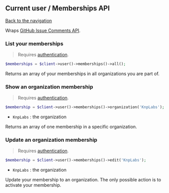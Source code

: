 ## Current user / Memberships API

[Back to the navigation](../README.md)

Wraps [GitHub Issue Comments API](https://developer.github.com/v3/orgs/members/#get-your-organization-membership).

### List your memberships

> Requires [authentication](../security.md).

```php
$memberships = $client->user()->memberships()->all();
```

Returns an array of your memberships in all organizations you are part of.

### Show an organization membership

> Requires [authentication](../security.md).

```php
$membership = $client->user()->memberships()->organization('KnpLabs');
```

* `KnpLabs` : the organization

Returns an array of one membership in a specific organization.

### Update an organization membership

> Requires [authentication](../security.md).

```php
$membership = $client->user()->memberships()->edit('KnpLabs');
```

* `KnpLabs` : the organization

Update your membership to an organization. The only possible action is to activate your membership.